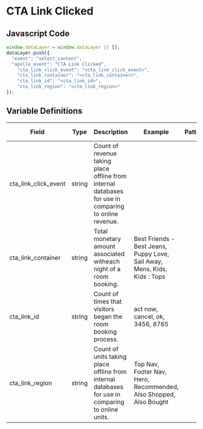 # CTA Link Clicked

### 

## Javascript Code
```js
window.dataLayer = window.dataLayer || [];
dataLayer.push({
  "event": "select_content",
  "apollo_event": "CTA Link Clicked",
    "cta_link_click_event": "<cta_link_click_event>",
    "cta_link_container": "<cta_link_container>",
    "cta_link_id": "<cta_link_id>",
    "cta_link_region": "<cta_link_region>"
});
```

## Variable Definitions

|Field|Type|Description|Example|Pattern|Min Length|Max Length|Minimum|Maximum|Multiple Of|
| --- | --- | --- | --- | --- | --- | --- | --- | --- | --- |
|cta_link_click_event|string|Count of revenue taking place offline from internal databases for use in comparing to online revenue.||||||||
|cta_link_container|string|Total monetary amount associated witheach night of a room booking.|Best Friends - Best Jeans, Puppy Love, Sail Away, Mens, Kids, Kids : Tops|||||||
|cta_link_id|string|Count of times that visitors began the room booking process.|act now, cancel, ok, 3456, 8765|||||||
|cta_link_region|string|Count of units taking place offline from internal databases for use in comparing to online units.|Top Nav, Footer Nav, Hero, Recommended, Also Shopped, Also Bought|||||||




